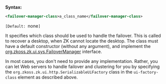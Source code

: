 **Syntax:**

```xml
<failover-manager-class>a_class_name</failover-manager-class>
```

`[Default: `none`]`

It specifies which class should be used to handle the failover. This is
called to recover a desktop, when ZK cannot locate the desktop. The
class must have a default constructor (without any argument), and
implement the
[org.zkoss.zk.ui.sys.FailoverManager](https://www.zkoss.org/javadoc/latest/zk/org/zkoss/zk/ui/sys/FailoverManager.html)
interface.

In most cases, you don't need to provide any implementation. Rather, you
can let Web servers to handle failover and clustering for you by
specifying the
`org.zkoss.zk.ui.http.SerializableUiFactory` class in
the `ui-factory-class` element as described above.


